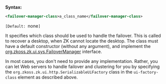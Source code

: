 **Syntax:**

```xml
<failover-manager-class>a_class_name</failover-manager-class>
```

`[Default: `none`]`

It specifies which class should be used to handle the failover. This is
called to recover a desktop, when ZK cannot locate the desktop. The
class must have a default constructor (without any argument), and
implement the
[org.zkoss.zk.ui.sys.FailoverManager](https://www.zkoss.org/javadoc/latest/zk/org/zkoss/zk/ui/sys/FailoverManager.html)
interface.

In most cases, you don't need to provide any implementation. Rather, you
can let Web servers to handle failover and clustering for you by
specifying the
`org.zkoss.zk.ui.http.SerializableUiFactory` class in
the `ui-factory-class` element as described above.


